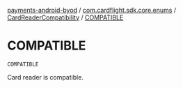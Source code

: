 [payments-android-byod](../../index.md) / [com.cardflight.sdk.core.enums](../index.md) / [CardReaderCompatibility](index.md) / [COMPATIBLE](./-c-o-m-p-a-t-i-b-l-e.md)

# COMPATIBLE

`COMPATIBLE`

Card reader is compatible.

